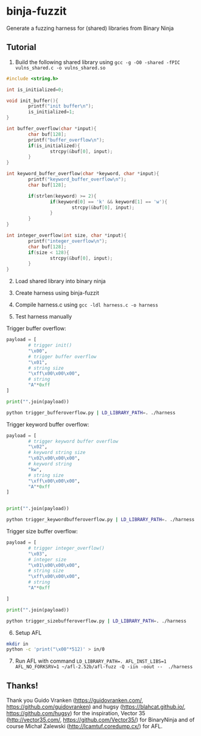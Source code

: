 # binja-fuzzit
Generate a fuzzing harness for (shared) libraries from Binary Ninja


## Tutorial

1. Build the following shared library using 
```gcc -g -O0 -shared -fPIC vulns_shared.c -o vulns_shared.so```
```c
#include <string.h>

int is_initialized=0;

void init_buffer(){
        printf("init buffer\n");
        is_initialized=1;
}

int buffer_overflow(char *input){
        char buf[128];
        printf("buffer_overflow\n");
        if(is_initialized){
                strcpy(&buf[0], input);
        }
}

int keyword_buffer_overflow(char *keyword, char *input){
        printf("keyword_buffer_overflow\n");
        char buf[128];

        if(strlen(keyword) >= 2){
                if(keyword[0] == 'k' && keyword[1] == 'w'){
                        strcpy(&buf[0], input);
                }
        }
}

int integer_overflow(int size, char *input){
        printf("integer_overflow\n");
        char buf[128];
        if(size < 128){
                strcpy(&buf[0], input);
        }
}
```

2. Load shared library into binary ninja

3. Create harness using binja-fuzzit

4. Compile harness.c using ```gcc -ldl harness.c -o harness``` 

5. Test harness manually

Trigger buffer overflow:
```python
payload = [
        # trigger init()
        "\x00",
        # trigger buffer overflow
        "\x01",
        # string size
        "\xff\x00\x00\x00",
        # string
        "A"*0xff
]

print("".join(payload))
```

```bash
python trigger_bufferoverflow.py | LD_LIBRARY_PATH=. ./harness
```

Trigger keyword buffer overflow:
```python
payload = [
        # trigger keyword buffer overflow
        "\x02",
        # keyword string size
        "\x02\x00\x00\x00",
        # keyword string
        "kw",
        # string size
        "\xff\x00\x00\x00",
        "A"*0xff
]


print("".join(payload))
```

```bash
python trigger_keywordbufferoverflow.py | LD_LIBRARY_PATH=. ./harness
```


Trigger size buffer overflow:
```python
payload = [
        # trigger integer_overflow()
        "\x03",
        # integer size
        "\x01\x00\x00\x00",
        # string size
        "\xff\x00\x00\x00",
        # string
        "A"*0xff

]

print("".join(payload))
```

```bash
python trigger_sizebufferoverflow.py | LD_LIBRARY_PATH=. ./harness
```

6. Setup AFL
```bash
mkdir in
python -c 'print("\x00"*512)' > in/0
```

7. Run AFL with command ```LD_LIBRARY_PATH=. AFL_INST_LIBS=1 AFL_NO_FORKSRV=1 ~/afl-2.52b/afl-fuzz -Q -iin -oout --  ./harness```

## Thanks!

Thank you Guido Vranken (https://guidovranken.com/, https://github.com/guidovranken) and hugsy (https://blahcat.github.io/, https://github.com/hugsy) for the inspiration, Vector 35 (http://vector35.com/, https://github.com/Vector35/) for BinaryNinja and of course Michał Zalewski (http://lcamtuf.coredump.cx/) for AFL.
